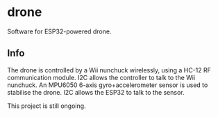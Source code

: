 # drone
Software for ESP32-powered drone.

## Info
The drone is controlled by a Wii nunchuck wirelessly, using a HC-12 RF communication module. I2C allows the controller to talk to the Wii nunchuck.
An MPU6050 6-axis gyro+accelerometer sensor is used to stabilise the drone. I2C allows the ESP32 to talk to the sensor.

This project is still ongoing.
